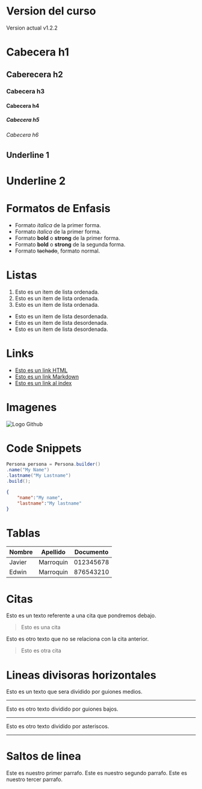 # Version del curso
Version actual v1.2.2

# Cabecera h1
## Caberecera h2
### Cabecera h3
#### Cabecera h4
##### Cabecera h5
###### Cabecera h6

Underline 1
-----------

Underline 2
===========

# Formatos de Enfasis
- Formato *italica* de la primer forma.
- Formato _italica_ de la primer forma.
- Formato **bold** o **strong** de la primer forma.
- Formato __bold__ o __strong__ de la segunda forma.
- Formato ~~tachado~~, formato normal.

# Listas
1. Esto es un item de lista ordenada.
2. Esto es un item de lista ordenada.
3. Esto es un item de lista ordenada.
- Esto es un item de lista desordenada.
- Esto es un item de lista desordenada.
- Esto es un item de lista desordenada.

# Links
- <a href="https://www.google.com">Esto es un link HTML</a>
- [Esto es un link Markdown](https://www.google.com)
- [Esto es un link al index](index.html)

# Imagenes
![Logo Github](https://cdn-icons-png.flaticon.com/512/25/25231.png)

# Code Snippets
```JAVA
Persona persona = Persona.builder()
.name("My Name")
.lastname("My Lastname")
.build();
```

```JSON
{
    "name":"My name",
    "lastname":"My lastname"
}
```

# Tablas
| Nombre | Apellido | Documento |
| ------ | -------- | --------- | 
| Javier | Marroquin| 012345678 |
| Edwin  | Marroquin| 876543210 |

# Citas
Esto es un texto referente a una cita que pondremos debajo.
> Esto es una cita

Esto es otro texto que no se relaciona con la cita anterior.
> Esto es otra cita

# Lineas divisoras horizontales

Esto es un texto que sera dividido por guiones medios.

---

Esto es otro texto dividido por guiones bajos.

___

Esto es otro texto dividido por asteriscos.

***

# Saltos de linea

Este es nuestro primer parrafo.
Este es nuestro segundo parrafo.
Este es nuestro tercer parrafo.
